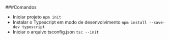 ###Comandos

- Iniciar projeto
`npm init`
- Instalar o Typescript em modo de desenvolvimento
`npm install --save-dev typescript`
- Iniciar o arquivo tsconfig.json
`tsc --init`